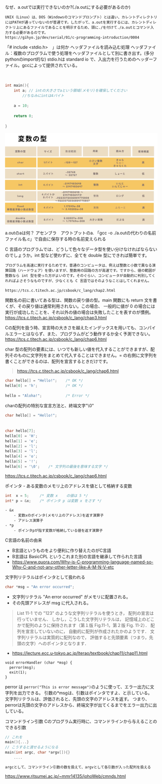 なぜ、a.outでは実行できないのか?(./a.outにする必要があるのか)

    UNIX（Linux）は、DOS（Windowsのコマンドプロンプト）とは違い、カレントディレクトリにはPATHが通っていないのが普通です。したがって、a.outを実行するには、カレントディレクトリ上にあるファイルであることを明示するため、頭に./を付けて./a.outとコマンド入力する必要があるのです。
    https://gihyo.jp/dev/serial/01/c-programming-introduction/0004


「# include <stdio.h>　」は何か
    ヘッダファイルを読み込む処理
    ヘッダファイル：複数のプログラムで使う処理をヘッダファイルとして別に書き出す。(多分pythonのimport的な)
    stdio.hは standard io で、入出力を行うためのヘッダーファイル。gccによって提供されている。


```c


int main(){
    int a; // intの大きさでaという領域(メモリ)を確保してください
        //ちなみにintは4バイト

    a = 10;

    return 0;

}

```
![alt text](image.png)



a.outのaは何？
    アセンブラ　アウトプットのa.
    「gcc -o ./a.outの代わりの名前 ファイル名.c」で自由に保存する時の名前変えられる


C 言語のプログラムでは、どうして色々なデータ型を使い分けなければならないのでしょうか。int 型など使わずに、全てを double 型にできれば簡単です。

    プログラムを高速に実行するためです。普通のコンピュータは、例えば整数と小数で異なる演算回路（ハードウェア）を使いますが、整数用の回路の方が高速です。ですから、値の範囲が整数なら int 型を使った方がよいのです。そのぐらい、コンピュータが自動的に判別してくれればよさそうなものですが、少なくとも C 言語ではそのようなことはしてくれません。

    https://tcs.c.titech.ac.jp/csbook/c_lang/chap2.html



   関数名の前に書いてある型は、関数の戻り値の型。main 関数にも return 文を書くが、その戻り値は通常利用されない。この場合、 一般的に値が 0 の場合には実行が成功したことを、それ以外の値の場合は失敗したことを表すのが慣例。
   https://tcs.c.titech.ac.jp/csbook/c_lang/chap3.html



Cの配列を扱う時、宣言時の大きさを越えたインデックスを用いても、コンパイルエラーとはならず、また、プログラムがどう動作するか全く予測できない。
https://tcs.c.titech.ac.jp/csbook/c_lang/chap6.html


char 型の配列の要素には、いつでも新しい値を代入することができますが、配列そのものに文字列をまとめて代入することはできません。= の右側に文字列を書くことができるのは、配列を宣言するときだけです。
> https://tcs.c.titech.ac.jp/csbook/c_lang/chap6.html
```c
char hello[] = "Hello!";    /* OK */
hello[0] = 'h';             /* OK */

hello = "Aloha!";           /* Error */
```


charの配列の特別な宣言方法と、終端文字"\0"
```c
char hello[] = "Hello!";


char hello[7];
hello[0] = 'H';
hello[1] = 'e';
hello[2] = 'l';
hello[3] = 'l';
hello[4] = 'o';
hello[5] = '!';
hello[6] = '\0';    /* 文字列の最後を意味する文字 */

```
https://tcs.c.titech.ac.jp/csbook/c_lang/chap6.html



ポインタ
    - ある変数のメモリ上のアドレスを値として格納する変数
    
```c
int  x = 5;     /* 変数 x    の値は 5 */
int* p = &x;    /* ポインタ p は変数 x をさす */
```
    - &x
        - 変数xのポインタ(メモリ上のアドレス)を返す演算子
        - アドレス演算子
    - *p
        - ポインタpが指す変数が格納している値を返す演算子


C言語の名前の由来
- B言語というものをより便利に作り替えたのがC言語
- B言語は BasicCPL というこれまた別の言語を継承して作られた言語
- https://www.quora.com/Why-is-C-programming-language-named-so-Why-C-and-not-any-other-letter-like-A-M-N-V-etc



文字列リテラルはポインタとして扱われる

```c
char *msg = "An error occurred";
```
- 文字列リテラル "An error occurred" がメモリに配置される。
- その先頭アドレスが msg に代入される。

>List 11-1 での "123" のような文字列リテラルを使うとき， 配列の宣言は行っていません． しかし，こうした文字列リテラルは， 記憶域上のどこかで配列のように保持されます（第１版 Fig.11-1，第２版 Fig. 11-2）． 配列を宣言していないのに， 自動的に配列が作成されたかのようです． 文字列リテラルは実質的に配列なので， 評価すると先頭要素（つまり，先頭の文字）へのポインタとなります．
- https://lecture.ecc.u-tokyo.ac.jp/lterao/textbook/chap11/chap11.html



```
void errorHandler (char *msg) {
  perror(msg);
  exit(1);
}
```
perror は ```perror("This is error message")```のように使って、エラー出力に文字列を出力できる。
引数の*msgは、引数はポインタですよ、と示している。
文字列リテラルは、評価されると、先頭の文字のアドレスを返す。
つまり、perrorは先頭の文字のアドレスから、終端文字が出てくるまでをエラー出力に出している。




コマンドライン引数
    Cのプログラム実行時に、コマンドラインから与えることのできる引数
```c
// これを
main(){...}
// こうすると渡せるようになる
main(int argc, char *argv[]){}
    ....
```
    argcとして、コマンドライン引数の数を扱えて、argvとして各引数が入った配列を扱える

https://www.ritsumei.ac.jp/~mmr14135/johoWeb/cmnds.html

